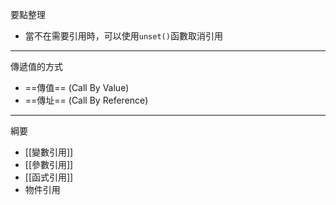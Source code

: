 要點整理
- 當不在需要引用時，可以使用`unset()`函數取消引用

---

傳遞值的方式
- ==傳值== (Call By Value)
- ==傳址== (Call By Reference)

---

綱要
- [[變數引用]]
- [[參數引用]]
- [[函式引用]]
- 物件引用